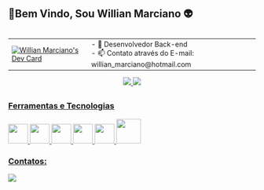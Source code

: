 ## 🖖Bem Vindo, Sou Willian Marciano 👽



##                       
<table border=0>
 <tr>
  <td>
  <a href="https://app.daily.dev/willmarciano"><img src="https://api.daily.dev/devcards/25ea7edb97d64df2abf040a8c620db53.png?r=0u8" width="200" alt="Willian Marciano's Dev Card"/></a>
  </td>
  <td>
   - 🔭 Desenvolvedor Back-end </br>
   - 📫 Contato através do E-mail: willian_marciano@hotmail.com
  </td>
 </tr>
</table>

<div align="center">

<a href="https://github.com/willmarciano">
<img height="200em" src="https://github-readme-stats.vercel.app/api?username=willmarciano&show_icons=true&theme=chartreuse-dark&include_all_commits=true&count_private=true"/>
<img height="200em" src="https://github-readme-stats.vercel.app/api/top-langs/?username=willmarciano&layout=compact&langs_count=7&theme=chartreuse-dark"/>
</div>

 ##
 ### Ferramentas e Tecnologias
<img src="https://cdn.jsdelivr.net/gh/devicons/devicon/icons/csharp/csharp-original.svg" width="40" height="40" />  
<img src="https://cdn.jsdelivr.net/gh/devicons/devicon/icons/dotnetcore/dotnetcore-original.svg" width="40" height="40"/>
<img src="https://cdn.jsdelivr.net/gh/devicons/devicon/icons/microsoftsqlserver/microsoftsqlserver-plain-wordmark.svg" width="40" height="40"/>
<img src="https://cdn.jsdelivr.net/gh/devicons/devicon/icons/git/git-original.svg" width="40" height="40"/>
<img src="https://cdn.jsdelivr.net/gh/devicons/devicon/icons/angularjs/angularjs-original.svg" width="40" height="40" />  
<img src="https://cdn.jsdelivr.net/gh/devicons/devicon/icons/docker/docker-original.svg" width="50" height="50"/>

### Contatos:

<div>
<a href="https://www.linkedin.com/in/jos%C3%A9-willian-marciano-da-silva-a48a6834" target="_blank"><img src="https://img.shields.io/badge/-LinkedIn-%230077B5?style=for-the-badge&logo=linkedin&logoColor=white" target="_blank"></a>   
</div>

  
 <!--![Snake animation](https://github.com/willmarciano/willmarciano/blob/output/github-contribution-grid-snake.svg)
